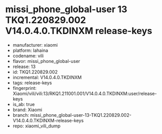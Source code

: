 # missi_phone_global-user 13 TKQ1.220829.002 V14.0.4.0.TKDINXM release-keys
- manufacturer: xiaomi
- platform: lahaina
- codename: vili
- flavor: missi_phone_global-user
- release: 13
- id: TKQ1.220829.002
- incremental: V14.0.4.0.TKDINXM
- tags: release-keys
- fingerprint: Xiaomi/vili/vili:13/RKQ1.211001.001/V14.0.4.0.TKDINXM:user/release-keys
- is_ab: true
- brand: Xiaomi
- branch: missi_phone_global-user-13-TKQ1.220829.002-V14.0.4.0.TKDINXM-release-keys
- repo: xiaomi_vili_dump
